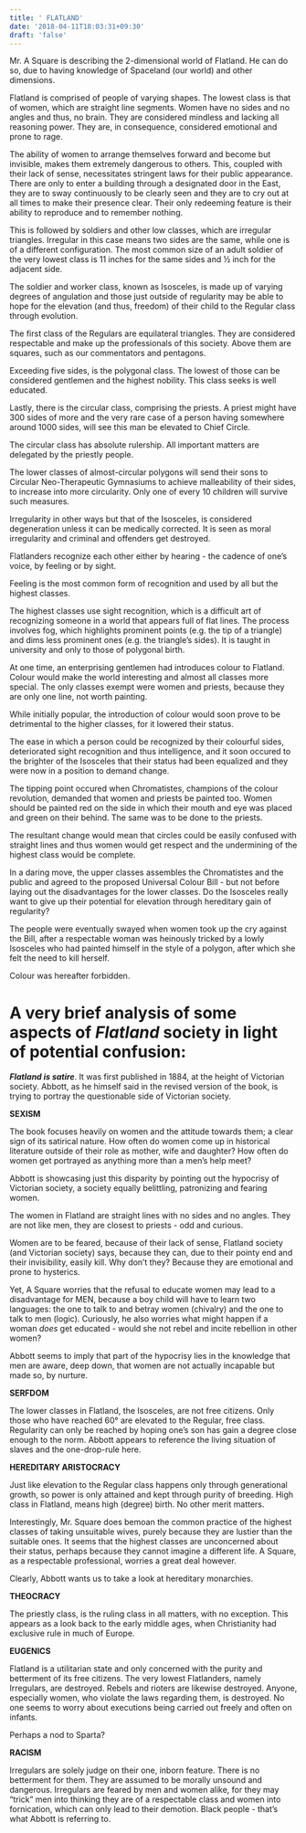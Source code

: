 ```yaml
---
title: ' FLATLAND'
date: '2018-04-11T18:03:31+09:30'
draft: 'false'
---
```

Mr. A Square is describing the 2-dimensional world of Flatland. He can do so, due to having knowledge of Spaceland (our world) and other dimensions.

Flatland is comprised of people of varying shapes. The lowest class is that of women, which are straight line segments. Women have no sides and no angles and thus, no brain. They are considered mindless and lacking all reasoning power. They are, in consequence, considered emotional and prone to rage.

The ability of women to arrange themselves forward and become but invisible, makes them extremely dangerous to others. This, coupled with their lack of sense, necessitates stringent laws for their public appearance. There are only to enter a building through a designated door in the East, they are to sway continuously to be clearly seen and they are to cry out at all times to make their presence clear. Their only redeeming feature is their ability to reproduce and to remember nothing.

This is followed by soldiers and other low classes, which are irregular triangles. Irregular in this case means two sides are the same, while one is of a different configuration. The most common size of an adult soldier of the very lowest class  is 11 inches for the same sides and ½ inch for the adjacent side.

The soldier and worker class, known as Isosceles, is made up of varying degrees of angulation and those just outside of regularity may be able to hope for the elevation (and thus, freedom) of their child to the Regular class through evolution. 

The first class of the Regulars are equilateral triangles. They are considered respectable and make up the professionals of this society.  Above them are squares, such as our commentators and pentagons.

Exceeding five sides, is the polygonal class. The lowest of those can be considered gentlemen and the highest nobility. This class seeks is well educated.

Lastly, there is the circular class, comprising the priests. A priest might have 300 sides of more and the very rare case of a person having somewhere around 1000 sides, will see this man be elevated to Chief Circle. 

The circular class has absolute rulership. All important matters are delegated by the priestly people. 

The lower classes of almost-circular polygons will send their sons to Circular Neo-Therapeutic Gymnasiums to achieve malleability of their sides, to increase into more circularity. Only one of every 10 children will survive such measures.

Irregularity in other ways but that of the Isosceles, is considered degeneration unless it can be medically corrected. It is seen as moral irregularity and criminal and offenders get destroyed.

Flatlanders recognize each other either by hearing - the cadence of one’s voice, by feeling or by sight.

Feeling is the most common form of recognition and used by all but the highest classes.

The highest classes use sight recognition, which is a difficult art of recognizing someone in a world that appears full of flat lines. The process involves fog, which highlights prominent points (e.g. the tip of a triangle) and dims less prominent ones (e.g. the triangle’s sides). It is taught in university and only to those of polygonal birth.

At one time, an enterprising gentlemen had introduces colour to Flatland. Colour would make the world interesting and almost all classes more special. The only classes exempt were women and priests, because they are only one line, not worth painting.

While initially popular, the introduction of colour would soon prove to be detrimental to the higher classes, for it lowered their status.

The ease in which a person could be recognized by their colourful sides, deteriorated sight recognition and thus intelligence, and it soon occured to the brighter of the Isosceles that their status had been equalized and they were now in a position to demand change.

The tipping point occured when Chromatistes, champions of the colour revolution, demanded that women and priests be painted too. Women should be painted red on the side in which their mouth and eye was placed and green on their behind. The same was to be done to the priests. 

The resultant change would mean that circles could be easily confused with straight lines and thus women would get respect and the undermining of the highest class would be complete.

In a daring move, the upper classes assembles the Chromatistes and the public and agreed to the proposed Universal Colour Bill - but not before laying out the disadvantages for the lower classes. Do the Isosceles really want to give up their potential for elevation through hereditary gain of regularity? 

The people were eventually swayed when women took up the cry against the Bill, after a respectable woman was heinously tricked by a lowly Isosceles who had painted himself in the style of a polygon, after which she felt the need to kill herself.

Colour was hereafter forbidden.

# A very brief analysis of some aspects of _Flatland_ society in light of potential confusion:

_**Flatland is satire**_. It was first published in 1884, at the height of Victorian society. Abbott, as he himself said in the revised version of the book, is trying to portray the questionable side of Victorian society. 

**SEXISM**

The book focuses heavily on women and the attitude towards them; a clear sign of its satirical nature. How often do women come up in historical literature outside of their role as mother, wife and daughter? How often do women get portrayed as anything more than a men’s help meet? 

Abbott is showcasing just this disparity by pointing out the hypocrisy of Victorian society, a society equally belittling, patronizing and fearing women.

The women in Flatland are straight lines with no sides and no angles. They are not like men, they are closest to priests - odd and curious. 

Women are to be feared, because of their lack of sense, Flatland society (and Victorian society) says, because they can, due to their pointy end and their invisibility, easily kill. Why don’t they? Because they are emotional and prone to hysterics. 

Yet, A Square worries that the refusal to educate women may lead to a disadvantage for MEN, because a boy child will have to learn two languages: the one to talk to and betray women (chivalry) and the one to talk to men (logic). Curiously, he also worries what might happen if a woman _does_ get educated - would she not rebel and incite rebellion in other women? 

Abbott seems to imply that part of the hypocrisy lies in the knowledge that men are aware, deep down, that women are not actually incapable but made so, by nurture.

**SERFDOM**

The lower classes in Flatland, the Isosceles, are not free citizens. Only those who have reached 60° are elevated to the Regular, free class. Regularity can only be reached by hoping one’s son has gain a degree close enough to the norm. Abbott appears to reference the living situation of slaves and the one-drop-rule here.

**HEREDITARY ARISTOCRACY**

Just like elevation to the Regular class happens only through generational growth, so power is only attained and kept through purity of breeding. High class in Flatland, means high (degree) birth. No other merit matters. 

Interestingly, Mr. Square does bemoan the common practice of the highest classes of taking unsuitable wives, purely because they are lustier than the suitable ones. It seems that the highest classes are unconcerned about their status, perhaps because they cannot imagine a different life. A Square, as a respectable professional, worries a great deal however.

Clearly, Abbott wants us to take a look at hereditary monarchies.

**THEOCRACY**

The priestly class, is the ruling class in all matters, with no exception. This appears as a look back to the early middle ages, when Christianity had exclusive rule in much of Europe.

**EUGENICS**

Flatland is a utilitarian state and only concerned with the purity and betterment of its free citizens. The very lowest Flatlanders, namely Irregulars, are destroyed. Rebels and rioters are likewise destroyed. Anyone, especially women, who violate the laws regarding them, is destroyed. No one seems to worry about executions being carried out freely and often on infants. 

Perhaps a nod to Sparta?

**RACISM**

Irregulars are solely judge on their one, inborn feature. There is no betterment for them. They are assumed to be morally unsound and dangerous. Irregulars are feared by men and women alike, for they may “trick” men into thinking they are of a respectable class and women into fornication, which can only lead to their demotion. Black people - that’s what Abbott is referring to.
